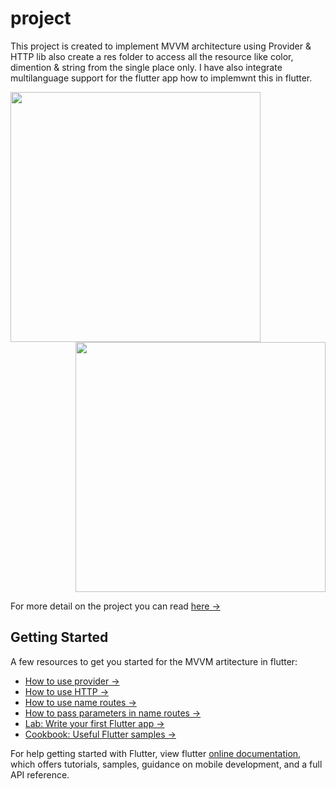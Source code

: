 # project

This project is created to implement MVVM architecture using Provider & HTTP lib also create a res folder to access all the resource like color, dimention & string from the single place only.
I have also integrate multilanguage support for the flutter app how to implemwnt this in flutter.

<div align="left">
    <img src="https://github.com/maraj91/flutter_mvvm/blob/master/screenshot/Screenshot_1630953449.png" width="400px"</img> 
</div>


<div align="right">
    <img src="https://github.com/maraj91/flutter_mvvm/blob/master/screenshot/Screenshot_1630953438.png" width="400px"</img> 
</div>

For more detail on the project you can read [here ->](https://medium.com/@ermarajhussain/flutter-mvvm-architecture-best-practice-using-provide-http-4939bdaae171)

## Getting Started

A few resources to get you started for the MVVM artitecture in flutter:

- [How to use provider ->](https://pub.dev/packages/provider)
- [How to use HTTP ->](https://pub.dev/packages/http)
- [How to use name routes ->](https://flutter.dev/docs/cookbook/navigation/named-routes)
- [How to pass parameters in name routes ->](https://flutter.dev/docs/cookbook/navigation/navigate-with-arguments)
- [Lab: Write your first Flutter app ->](https://flutter.dev/docs/get-started/codelab)
- [Cookbook: Useful Flutter samples -> ](https://flutter.dev/docs/cookbook)

For help getting started with Flutter, view flutter
[online documentation](https://flutter.dev/docs), which offers tutorials,
samples, guidance on mobile development, and a full API reference.
